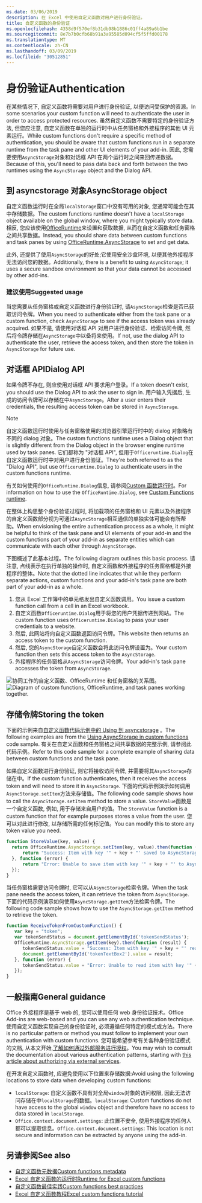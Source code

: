 ```yaml
---
ms.date: 03/06/2019
description: 在 Excel 中使用自定义函数对用户进行身份验证。
title: 自定义函数的身份验证
ms.openlocfilehash: 4358d9f570ef8b31db98b1886c01ff4a89a6b1be
ms.sourcegitcommit: 8e7b7b0cfb68b91a3a95585d094cf5f5ffd00178
ms.translationtype: MT
ms.contentlocale: zh-CN
ms.lasthandoff: 03/09/2019
ms.locfileid: "30512851"
---
```

# <a name="authentication"></a><span data-ttu-id="75553-103">身份验证</span><span class="sxs-lookup"><span data-stu-id="75553-103">Authentication</span></span>

<span data-ttu-id="75553-104">在某些情况下, 自定义函数将需要对用户进行身份验证, 以便访问受保护的资源。</span><span class="sxs-lookup"><span data-stu-id="75553-104">In some scenarios your custom function will need to authenticate the user in order to access protected resources.</span></span> <span data-ttu-id="75553-105">虽然自定义函数不需要特定的身份验证方法, 但您应注意, 自定义函数在单独的运行时中从任务窗格和外接程序的其他 UI 元素运行。</span><span class="sxs-lookup"><span data-stu-id="75553-105">While custom functions don't require a specific method of authentication, you should be aware that custom functions run in a separate runtime from the task pane and other UI elements of your add-in.</span></span> <span data-ttu-id="75553-106">因此, 您需要使用`AsyncStorage`对象和对话框 API 在两个运行时之间来回传递数据。</span><span class="sxs-lookup"><span data-stu-id="75553-106">Because of this, you'll need to pass data back and forth between the two runtimes using the `AsyncStorage` object and the Dialog API.</span></span>
  
## <a name="asyncstorage-object"></a><span data-ttu-id="75553-107">到 asyncstorage 对象</span><span class="sxs-lookup"><span data-stu-id="75553-107">AsyncStorage object</span></span>

<span data-ttu-id="75553-108">自定义函数运行时在全局`localStorage`窗口中没有可用的对象, 您通常可能会在其中存储数据。</span><span class="sxs-lookup"><span data-stu-id="75553-108">The custom functions runtime doesn't have a `localStorage` object available on the global window, where you might typically store data.</span></span> <span data-ttu-id="75553-109">相反, 您应该使用[OfficeRuntime](https://docs.microsoft.com/javascript/api/office-runtime/officeruntime.asyncstorage)来设置和获取数据, 从而在自定义函数和任务窗格之间共享数据。</span><span class="sxs-lookup"><span data-stu-id="75553-109">Instead, you should share data between custom functions and task panes by using [OfficeRuntime.AsyncStorage](https://docs.microsoft.com/javascript/api/office-runtime/officeruntime.asyncstorage) to set and get data.</span></span>

<span data-ttu-id="75553-110">此外, 还提供了使用`AsyncStorage`的好处;它使用安全沙盒环境, 以便其他外接程序无法访问您的数据。</span><span class="sxs-lookup"><span data-stu-id="75553-110">Additionally, there is a benefit to using `AsyncStorage`; it uses a secure sandbox environment so that your data cannot be accessed by other add-ins.</span></span>

### <a name="suggested-usage"></a><span data-ttu-id="75553-111">建议使用</span><span class="sxs-lookup"><span data-stu-id="75553-111">Suggested usage</span></span>

<span data-ttu-id="75553-112">当您需要从任务窗格或自定义函数进行身份验证时, 请`AsyncStorage`检查是否已获取访问令牌。</span><span class="sxs-lookup"><span data-stu-id="75553-112">When you need to authenticate either from the task pane or a custom function, check `AsyncStorage` to see if the access token was already acquired.</span></span> <span data-ttu-id="75553-113">如果不是, 请使用对话框 API 对用户进行身份验证、检索访问令牌, 然后将令牌存储在`AsyncStorage`中以备将来使用。</span><span class="sxs-lookup"><span data-stu-id="75553-113">If not, use the dialog API to authenticate the user, retrieve the access token, and then store the token in `AsyncStorage` for future use.</span></span>

## <a name="dialog-api"></a><span data-ttu-id="75553-114">对话框 API</span><span class="sxs-lookup"><span data-stu-id="75553-114">Dialog API</span></span>

<span data-ttu-id="75553-115">如果令牌不存在, 则应使用对话框 API 要求用户登录。</span><span class="sxs-lookup"><span data-stu-id="75553-115">If a token doesn't exist, you should use the Dialog API to ask the user to sign in.</span></span> <span data-ttu-id="75553-116">用户输入凭据后, 生成的访问令牌可以存储在中`AsyncStorage`。</span><span class="sxs-lookup"><span data-stu-id="75553-116">After a user enters their credentials, the resulting access token can be stored in `AsyncStorage`.</span></span>

> [!NOTE]
> <span data-ttu-id="75553-117">自定义函数运行时使用与任务窗格使用的浏览器引擎运行时中的 dialog 对象略有不同的 dialog 对象。</span><span class="sxs-lookup"><span data-stu-id="75553-117">The custom functions runtime uses a Dialog object that is slightly different from the Dialog object in the browser engine runtime used by task panes.</span></span> <span data-ttu-id="75553-118">它们都称为 "对话框 API", 但用于`Officeruntime.Dialog`在自定义函数运行时中对用户进行身份验证。</span><span class="sxs-lookup"><span data-stu-id="75553-118">They're both referred to as the "Dialog API", but use `Officeruntime.Dialog` to authenticate users in the custom functions runtime.</span></span>

<span data-ttu-id="75553-119">有关如何使用的`OfficeRuntime.Dialog`信息, 请参阅[Custom 函数运行时](https://docs.microsoft.com/en-us/office/dev/add-ins/excel/custom-functions-runtime?view=office-js#displaying-a-dialog-box)。</span><span class="sxs-lookup"><span data-stu-id="75553-119">For information on how to use the `OfficeRuntime.Dialog`, see [Custom Functions runtime](https://docs.microsoft.com/en-us/office/dev/add-ins/excel/custom-functions-runtime?view=office-js#displaying-a-dialog-box).</span></span>

<span data-ttu-id="75553-120">在整体上构思整个身份验证过程时, 将加载项的任务窗格和 UI 元素以及外接程序的自定义函数部分视为可通过`AsyncStorage`相互通信的单独实体可能会有所帮助。</span><span class="sxs-lookup"><span data-stu-id="75553-120">When envisioning the entire authentication process as a whole, it might be helpful to think of the task pane and UI elements of your add-in and the custom functions part of your add-in as separate entities which can communicate with each other through `AsyncStorage`.</span></span>

<span data-ttu-id="75553-121">下图概述了此基本过程。</span><span class="sxs-lookup"><span data-stu-id="75553-121">The following diagram outlines this basic process.</span></span> <span data-ttu-id="75553-122">请注意, 点线表示在执行单独的操作时, 自定义函数和外接程序的任务窗格都是外接程序的整体。</span><span class="sxs-lookup"><span data-stu-id="75553-122">Note that the dotted line indicates that while they perform separate actions, custom functions and your add-in's task pane are both part of your add-in as a whole.</span></span>

1. <span data-ttu-id="75553-123">您从 Excel 工作簿中的单元格发出自定义函数调用。</span><span class="sxs-lookup"><span data-stu-id="75553-123">You issue a custom function call from a cell in an Excel workbook.</span></span>
2. <span data-ttu-id="75553-124">自定义函数`Officeruntime.Dialog`用于将您的用户凭据传递到网站。</span><span class="sxs-lookup"><span data-stu-id="75553-124">The custom function uses `Officeruntime.Dialog` to pass your user credentials to a website.</span></span>
3. <span data-ttu-id="75553-125">然后, 此网站将向自定义函数返回访问令牌。</span><span class="sxs-lookup"><span data-stu-id="75553-125">This website then returns an access token to the custom function.</span></span>
4. <span data-ttu-id="75553-126">然后, 您的`AsyncStorage`自定义函数会将此访问令牌设置为。</span><span class="sxs-lookup"><span data-stu-id="75553-126">Your custom function then sets this access token to the `AsyncStorage`.</span></span>
5. <span data-ttu-id="75553-127">外接程序的任务窗格从`AsyncStorage`访问令牌。</span><span class="sxs-lookup"><span data-stu-id="75553-127">Your add-in's task pane accesses the token from `AsyncStorage`.</span></span>

<span data-ttu-id="75553-128">![协同工作的自定义函数、OfficeRuntime 和任务窗格的关系图。](../images/Authdiagram.png "身份验证图。")</span><span class="sxs-lookup"><span data-stu-id="75553-128">![Diagram of custom functions, OfficeRuntime, and task panes working together.](../images/Authdiagram.png "Authentication diagram.")</span></span>

## <a name="storing-the-token"></a><span data-ttu-id="75553-129">存储令牌</span><span class="sxs-lookup"><span data-stu-id="75553-129">Storing the token</span></span>

<span data-ttu-id="75553-130">下面的示例来自[自定义函数代码示例中的 Using 到 asyncstorage](https://github.com/OfficeDev/PnP-OfficeAddins/tree/master/Excel-custom-functions/AsyncStorage) 。</span><span class="sxs-lookup"><span data-stu-id="75553-130">The following examples are from the [Using AsyncStorage in custom functions](https://github.com/OfficeDev/PnP-OfficeAddins/tree/master/Excel-custom-functions/AsyncStorage) code sample.</span></span> <span data-ttu-id="75553-131">有关在自定义函数和任务窗格之间共享数据的完整示例, 请参阅此代码示例。</span><span class="sxs-lookup"><span data-stu-id="75553-131">Refer to this code sample for a complete example of sharing data between custom functions and the task pane.</span></span>

<span data-ttu-id="75553-132">如果自定义函数进行身份验证, 则它将接收访问令牌, 并需要将其`AsyncStorage`存储在中。</span><span class="sxs-lookup"><span data-stu-id="75553-132">If the custom function authenticates, then it receives the access token and will need to store it in `AsyncStorage`.</span></span> <span data-ttu-id="75553-133">下面的代码示例演示如何调用`AsyncStorage.setItem`方法来存储值。</span><span class="sxs-lookup"><span data-stu-id="75553-133">The following code sample shows how to call the `AsyncStorage.setItem` method to store a value.</span></span> <span data-ttu-id="75553-134">`StoreValue`函数是一个自定义函数, 例如, 用于存储来自用户的值。</span><span class="sxs-lookup"><span data-stu-id="75553-134">The `StoreValue` function is a custom function that for example purposes stores a value from the user.</span></span> <span data-ttu-id="75553-135">您可以对此进行修改, 以存储所需的任何标记值。</span><span class="sxs-lookup"><span data-stu-id="75553-135">You can modify this to store any token value you need.</span></span>

```javascript
function StoreValue(key, value) {
  return OfficeRuntime.AsyncStorage.setItem(key, value).then(function (result) {
      return "Success: Item with key '" + key + "' saved to AsyncStorage.";
  }, function (error) {
      return "Error: Unable to save item with key '" + key + "' to AsyncStorage. " + error;
  });
}
```

<span data-ttu-id="75553-136">当任务窗格需要访问令牌时, 它可以从`AsyncStorage`检索令牌。</span><span class="sxs-lookup"><span data-stu-id="75553-136">When the task pane needs the access token, it can retrieve the token from `AsyncStorage`.</span></span> <span data-ttu-id="75553-137">下面的代码示例演示如何使用`AsyncStorage.getItem`方法检索令牌。</span><span class="sxs-lookup"><span data-stu-id="75553-137">The following code sample shows how to use the `AsyncStorage.getItem` method to retrieve the token.</span></span>

```javascript
function ReceiveTokenFromCustomFunction() {
   var key = "token";
   var tokenSendStatus = document.getElementById('tokenSendStatus');
   OfficeRuntime.AsyncStorage.getItem(key).then(function (result) {
      tokenSendStatus.value = "Success: Item with key '" + key + "' read from AsyncStorage.";
      document.getElementById('tokenTextBox2').value = result;
   }, function (error) {
      tokenSendStatus.value = "Error: Unable to read item with key '" + key + "' from AsyncStorage. " + error;
   });
}
```

## <a name="general-guidance"></a><span data-ttu-id="75553-138">一般指南</span><span class="sxs-lookup"><span data-stu-id="75553-138">General guidance</span></span>

<span data-ttu-id="75553-139">Office 外接程序是基于 web 的, 您可以使用任何 web 身份验证技术。</span><span class="sxs-lookup"><span data-stu-id="75553-139">Office Add-ins are web-based and you can use any web authentication technique.</span></span> <span data-ttu-id="75553-140">使用自定义函数实现自己的身份验证时, 必须遵循任何特定的模式或方法。</span><span class="sxs-lookup"><span data-stu-id="75553-140">There is no particular pattern or method you must follow to implement your own authentication with custom functions.</span></span> <span data-ttu-id="75553-141">您可能希望参考有关各种身份验证模式的文档, 从本文开始,[了解如何通过外部服务进行授权](https://docs.microsoft.com/en-us/office/dev/add-ins/develop/auth-external-add-ins?view=office-js)。</span><span class="sxs-lookup"><span data-stu-id="75553-141">You may wish to consult the documentation about various authentication patterns, starting with [this article about authorizing via external services](https://docs.microsoft.com/en-us/office/dev/add-ins/develop/auth-external-add-ins?view=office-js).</span></span>  

<span data-ttu-id="75553-142">在开发自定义函数时, 应避免使用以下位置来存储数据:</span><span class="sxs-lookup"><span data-stu-id="75553-142">Avoid using the following locations to store data when developing custom functions:</span></span>  

- <span data-ttu-id="75553-143">`localStorage`: 自定义函数不具有对全局`window`对象的访问权限, 因此无法访问存储在中`localStorage`的数据。</span><span class="sxs-lookup"><span data-stu-id="75553-143">`localStorage`: Custom functions do not have access to the global `window` object and therefore have no access to data     stored in `localStorage`.</span></span>
- <span data-ttu-id="75553-144">`Office.context.document.settings`: 此位置不安全, 使用外接程序的任何人都可以提取信息。</span><span class="sxs-lookup"><span data-stu-id="75553-144">`Office.context.document.settings`:  This location is not secure and information can be extracted by anyone using the     add-in.</span></span>

## <a name="see-also"></a><span data-ttu-id="75553-145">另请参阅</span><span class="sxs-lookup"><span data-stu-id="75553-145">See also</span></span>

* [<span data-ttu-id="75553-146">自定义函数元数据</span><span class="sxs-lookup"><span data-stu-id="75553-146">Custom functions metadata</span></span>](custom-functions-json.md)
* [<span data-ttu-id="75553-147">Excel 自定义函数的运行时</span><span class="sxs-lookup"><span data-stu-id="75553-147">Runtime for Excel custom functions</span></span>](custom-functions-runtime.md)
* [<span data-ttu-id="75553-148">自定义函数最佳实践</span><span class="sxs-lookup"><span data-stu-id="75553-148">Custom functions best practices</span></span>](custom-functions-best-practices.md)
* [<span data-ttu-id="75553-149">Excel 自定义函数教程</span><span class="sxs-lookup"><span data-stu-id="75553-149">Excel custom functions tutorial</span></span>](excel-tutorial-custom-functions.md)
